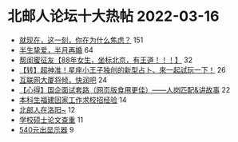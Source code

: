# 北邮人论坛十大热帖 2022-03-16

- [就现在，这一刻，你在为什么焦虑？](https://bbs.byr.cn/article/Talking/6333504) 151
- [半生挚爱，半月再婚](https://bbs.byr.cn/article/Feeling/3186144) 64
- [帮闺蜜征友【88年女生，坐标北京，有王道！！！】](https://bbs.byr.cn/article/Friends/2019127) 32
- [【转】超神准！星座小王子独创的新型占卜、來一起試玩一下！](https://bbs.byr.cn/article/Constellations/326533) 26
- [互联网大厦将倾，快润吧](https://bbs.byr.cn/article/WorkLife/1178601) 24
- [【心得】国企面试套路（网页版食用更佳）——人岗匹配&amp;讲故事](https://bbs.byr.cn/article/Job/2159171) 22
- [本科生福建回家工作求校招经验](https://bbs.byr.cn/article/Fujian/462334) 14
- [北邮人在洛阳~](https://bbs.byr.cn/article/Henan/390101) 12
- [学校硕士论文查重](https://bbs.byr.cn/article/Paper/46199) 11
- [540元出显示器](https://bbs.byr.cn/article/Notebook/183233) 9


